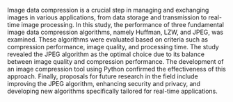 Image data compression is a crucial step in managing and exchanging images in various applications, from data storage and transmission to real-time image processing. In this study, the performance of three fundamental image data compression algorithms, namely Huffman, LZW, and JPEG, was examined. These algorithms were evaluated based on criteria such as compression performance, image quality, and processing time. The study revealed the JPEG algorithm as the optimal choice due to its balance between image quality and compression performance. The development of an image compression tool using Python confirmed the effectiveness of this approach. Finally, proposals for future research in the field include improving the JPEG algorithm, enhancing security and privacy, and developing new algorithms specifically tailored for real-time applications.
